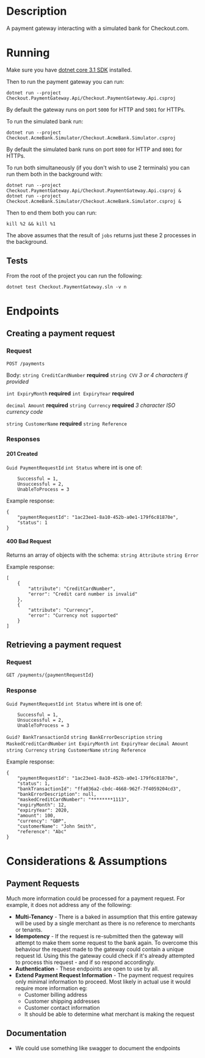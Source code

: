 # Description 
A payment gateway interacting with a simulated bank for Checkout.com. 

# Running 
Make sure you have [dotnet core 3.1 SDK](https://dotnet.microsoft.com/download/dotnet-core/3.1) installed. 

Then to run the payment gateway you can run: 

`dotnet run --project Checkout.PaymentGateway.Api/Checkout.PaymentGateway.Api.csproj`

By default the gateway runs on port `5000` for HTTP and `5001` for HTTPs.

To run the simulated bank run: 

`dotnet run --project Checkout.AcmeBank.Simulator/Checkout.AcmeBank.Simulator.csproj`

By default the simulated bank runs on port `8000` for HTTP and `8001` for HTTPs.

To run both simultaneously (if you don't wish to use 2 terminals) you can run them both in the background with: 

`dotnet run --project Checkout.PaymentGateway.Api/Checkout.PaymentGateway.Api.csproj & dotnet run --project Checkout.AcmeBank.Simulator/Checkout.AcmeBank.Simulator.csproj &`

Then to end them both you can run: 

`kill %2 && kill %1`

The above assumes that the result of `jobs` returns just these 2 processes in the background.  

## Tests 
From the root of the project you can run the following: 

`dotnet test Checkout.PaymentGateway.sln -v n`

# Endpoints 
## Creating a payment request 
### Request
`POST /payments` 

Body: 
`string CreditCardNumber` **required**
`string CVV` *3 or 4 characters if provided*

`int ExpiryMonth` **required**
`int ExpiryYear` **required**

`decimal Amount` **required**
`string Currency` **required** *3 character ISO currency code*

`string CustomerName` **required**
`string Reference`

### Responses
#### 201 Created

`Guid PaymentRequestId`
`int Status` where int is one of: 
```
    Successful = 1,
    Unsuccessful = 2,
    UnableToProcess = 3
```

Example response: 
```
{
    "paymentRequestId": "1ac23ee1-8a10-452b-a0e1-179f6c81870e",
    "status": 1
}
```

#### 400 Bad Request
Returns an array of objects with the schema: 
`string Attribute`
`string Error`

Example response: 
```
[
    {
        "attribute": "CreditCardNumber",
        "error": "Credit card number is invalid"
    },
    {
        "attribute": "Currency",
        "error": "Currency not supported"
    }
]
```

## Retrieving a payment request 
### Request
`GET /payments/{paymentRequestId}` 
### Response

`Guid PaymentRequestId`
`int Status` where int is one of: 
```
    Successful = 1,
    Unsuccessful = 2,
    UnableToProcess = 3
```
`Guid? BankTransactionId`
`string BankErrorDescription`
`string MaskedCreditCardNumber`
`int ExpiryMonth`
`int ExpiryYear`
`decimal Amount`
`string Currency`
`string CustomerName`
`string Reference`

Example response: 
```
{
    "paymentRequestId": "1ac23ee1-8a10-452b-a0e1-179f6c81870e",
    "status": 1,
    "bankTransactionId": "ffa036a2-cbdc-4668-962f-7f4059204cd3",
    "bankErrorDescription": null,
    "maskedCreditCardNumber": "********1113",
    "expiryMonth": 12,
    "expiryYear": 2020,
    "amount": 100,
    "currency": "GBP",
    "customerName": "John Smith",
    "reference": "Abc"
}
```

# Considerations & Assumptions 
## Payment Requests 
Much more information could be processed for a payment request. For example, it does not address any of the following: 
- **Multi-Tenancy** - There is a baked in assumption that this entire gateway will be used by a single merchant as there is no reference to merchants or tenants. 
- **Idempotency** - If the request is re-submitted then the gateway will attempt to make them some request to the bank again. To overcome this behaviour the request made to the gateway could contain a unique request Id. Using this the gateway could check if it's already attempted to process this request - and if so respond accordingly. 
- **Authentication** - These endpoints are open to use by all. 
- **Extend Payment Request Information** - The payment request requires only minimal information to proceed. Most likely in actual use it would require more information eg: 
    - Customer billing address
    - Customer shipping addresses
    - Customer contact information
    - It should be able to determine what merchant is making the request

## Documentation 
- We could use something like swagger to document the endpoints


